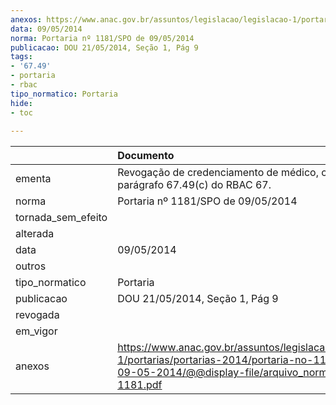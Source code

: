 ```yaml
---
anexos: https://www.anac.gov.br/assuntos/legislacao/legislacao-1/portarias/portarias-2014/portaria-no-1181-spo-de-09-05-2014/@@display-file/arquivo_norma/PA2014-1181.pdf
data: 09/05/2014
norma: Portaria nº 1181/SPO de 09/05/2014
publicacao: DOU 21/05/2014, Seção 1, Pág 9
tags:
- '67.49'
- portaria
- rbac
tipo_normatico: Portaria
hide: 
- toc 
 
---
```


|                    | Documento                                                                                                                                                         |
|:-------------------|:------------------------------------------------------------------------------------------------------------------------------------------------------------------|
| ementa             | Revogação de credenciamento de médico, com base no parágrafo 67.49(c) do RBAC 67.                                                                                 |
| norma              | Portaria nº 1181/SPO de 09/05/2014                                                                                                                                |
| tornada_sem_efeito |                                                                                                                                                                   |
| alterada           |                                                                                                                                                                   |
| data               | 09/05/2014                                                                                                                                                        |
| outros             |                                                                                                                                                                   |
| tipo_normatico     | Portaria                                                                                                                                                          |
| publicacao         | DOU 21/05/2014, Seção 1, Pág 9                                                                                                                                    |
| revogada           |                                                                                                                                                                   |
| em_vigor           |                                                                                                                                                                   |
| anexos             | https://www.anac.gov.br/assuntos/legislacao/legislacao-1/portarias/portarias-2014/portaria-no-1181-spo-de-09-05-2014/@@display-file/arquivo_norma/PA2014-1181.pdf |